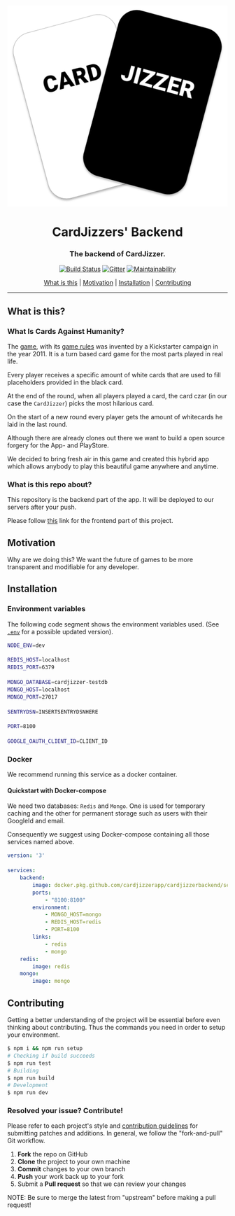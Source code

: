 <div align="center">
    <img src="./res/logo.svg">
    <h1>CardJizzers' Backend</h1>
    <h3>The backend of CardJizzer.</h3>
</div>

<div align="center">
    
[![Build Status](https://travis-ci.com/CardJizzerApp/CardJizzerBackend.svg?branch=master)](https://travis-ci.com/CardJizzerApp/CardJizzerBackend)
[![Gitter](https://badges.gitter.im/CardJizzerApp/community.svg)](https://gitter.im/CardJizzerApp/community?utm_source=badge&utm_medium=badge&utm_campaign=pr-badge)
[![Maintainability](https://api.codeclimate.com/v1/badges/dc12b4b5b1070a4b63e7/maintainability)](https://codeclimate.com/github/CardJizzerApp/CardJizzerBackend/maintainability)

</div>

<div align="center">

[What is this](#what-is-this) | 
[Motivation](#motivation) | 
[Installation](#installation) | 
[Contributing](#contributing)

</div>
<hr/>

## What is this?
### What Is Cards Against Humanity?
The [game][cards-against-humanity], with its [game rules][game-rules] was invented by a Kickstarter campaign in the year 2011.
It is a turn based card game for the most parts played in real life.

Every player receives a specific amount of white cards that are used to fill placeholders provided in the black card.

At the end of the round, when all players played a card, the card czar (in our case the `CardJizzer`) picks the most hilarious card.

On the start of a new round every player gets the amount of whitecards he laid in the last round.

Although there are already clones out there we want to build a open source forgery for the App- and PlayStore. 

We decided to bring fresh air in this game and created this hybrid app which allows anybody to play
this beautiful game anywhere and anytime.

### What is this repo about?
This repository is the backend part of the app. It will be deployed to our servers after your push.

Please follow [this][frontend] link for the frontend part of this project.

## Motivation
Why are we doing this? We want the future of games to be more transparent and modifiable for any developer.

## Installation

### Environment variables
The following code segment shows the environment variables used. (See [`.env`](./.env) for a possible updated version).
```sh
NODE_ENV=dev

REDIS_HOST=localhost
REDIS_PORT=6379

MONGO_DATABASE=cardjizzer-testdb
MONGO_HOST=localhost
MONGO_PORT=27017

SENTRYDSN=INSERTSENTRYDSNHERE

PORT=8100

GOOGLE_OAUTH_CLIENT_ID=CLIENT_ID
```

### Docker
We recommend running this service as a docker container. 

#### Quickstart with Docker-compose
We need two databases: `Redis` and `Mongo`. One is used for temporary caching and the other for permanent storage such as users with their GoogleId and email.

Consequently we suggest using Docker-compose containing all those services named above.

```yml
version: '3'

services:
    backend:
        image: docker.pkg.github.com/cardjizzerapp/cardjizzerbackend/server
        ports:
            - "8100:8100"
        environment:
            - MONGO_HOST=mongo
            - REDIS_HOST=redis
            - PORT=8100
        links:
            - redis
            - mongo
    redis:
        image: redis
    mongo:
        image: mongo
```


## Contributing
Getting a better understanding of the project will be essential before even thinking about contributing.
Thus the commands you need in order to setup your environment. 
```sh
$ npm i && npm run setup
# Checking if build succeeds
$ npm run test
# Building
$ npm run build
# Development
$ npm run dev
```

### Resolved your issue? Contribute!

Please refer to each project's style and [contribution guidelines](CONTRIBUTING.md) for submitting patches and additions. In general, we follow the "fork-and-pull" Git workflow.
 1. **Fork** the repo on GitHub
 2. **Clone** the project to your own machine
 3. **Commit** changes to your own branch
 4. **Push** your work back up to your fork
 5. Submit a **Pull request** so that we can review your changes

NOTE: Be sure to merge the latest from "upstream" before making a pull request!


[cards-against-humanity]: https://cardsagainsthumanity.com/
[game-rules]: http://s3.amazonaws.com/cah/CAH_Rules.pdf
[frontend]: https://github.com/CardJizzerApp/CardJizzerFrontend